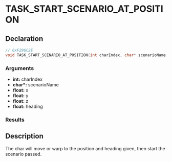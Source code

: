 # TASK_START_SCENARIO_AT_POSITION

## Declaration
```cpp
// 0xF296C2E
void TASK_START_SCENARIO_AT_POSITION(int charIndex, char* scenarioName, float x, float y, float z, float heading);
```

### Arguments
- **int:** charIndex
- **char\*:** scenarioName
- **float:** x
- **float:** y
- **float:** z
- **float:** heading

### Results

## Description
The char will move or warp to the position and heading given, then start the scenario passed.